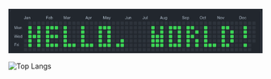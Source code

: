<a href="README.md"><img src="assets/HELLO, WORLD!.png"></a>

![Top Langs](https://github-readme-stats.vercel.app/api/top-langs/?username=magicalmongoose&layout=compact)
